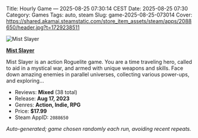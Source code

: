 Title: Hourly Game — 2025-08-25 07:30:14 CEST
Date: 2025-08-25 07:30
Category: Games
Tags: auto, steam
Slug: game-2025-08-25-073014
Cover: https://shared.akamai.steamstatic.com/store_item_assets/steam/apps/2088650/header.jpg?t=1729238511

![Mist Slayer](https://shared.akamai.steamstatic.com/store_item_assets/steam/apps/2088650/header.jpg?t=1729238511)

**[Mist Slayer](https://store.steampowered.com/app/2088650/)**

Mist Slayer is an action Roguelite game. You are a time traveling hero, called to aid in a mystical war, and armed with unique weapons and skills. Face down amazing enemies in parallel universes, collecting various power-ups, and exploring…

- Reviews: **Mixed** (38 total)
- Release: **Aug 17, 2023**
- Genres: **Action, Indie, RPG**
- Price: **$17.99**
- Steam AppID: `2088650`

*Auto-generated; game chosen randomly each run, avoiding recent repeats.*
